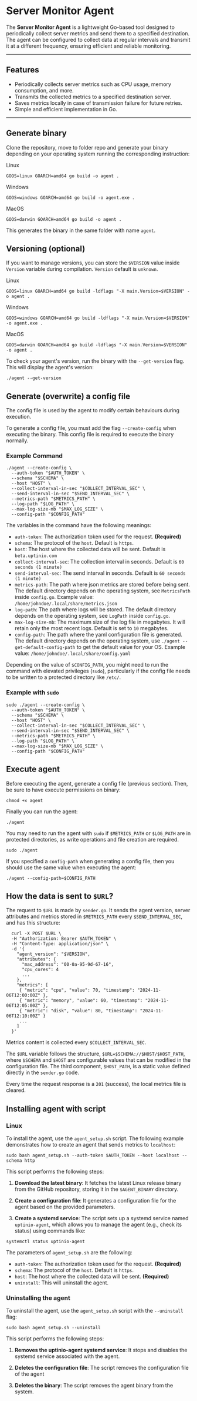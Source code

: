 # Server Monitor Agent

The **Server Monitor Agent** is a lightweight Go-based tool designed to periodically collect server metrics and send them to a specified destination. The agent can be configured to collect data at regular intervals and transmit it at a different frequency, ensuring efficient and reliable monitoring.

---

## Features
- Periodically collects server metrics such as CPU usage, memory consumption, and more.
- Transmits the collected metrics to a specified destination server.
- Saves metrics locally in case of transmission failure for future retries.
- Simple and efficient implementation in Go.

---

## Generate binary

Clone the repository, move to folder repo and generate your binary depending on your operating system running the corresponding instruction:

Linux
```
GOOS=linux GOARCH=amd64 go build -o agent .
```

Windows
```
GOOS=windows GOARCH=amd64 go build -o agent.exe .
```

MacOS
```
GOOS=darwin GOARCH=amd64 go build -o agent .
```

This generates the binary in the same folder with name `agent`.

## Versioning (optional)
If you want to manage versions, you can store the `$VERSION` value inside `Version` variable during compilation. `Version` default is `unknown`.

Linux
```
GOOS=linux GOARCH=amd64 go build -ldflags "-X main.Version=$VERSION" -o agent .
```

Windows
```
GOOS=windows GOARCH=amd64 go build -ldflags "-X main.Version=$VERSION" -o agent.exe .
```

MacOS
```
GOOS=darwin GOARCH=amd64 go build -ldflags "-X main.Version=$VERSION" -o agent .
```

To check your agent's version, run the binary with the `--get-version` flag. This will display the agent's version:

```
./agent --get-version
```

## Generate (overwrite) a config file

The config file is used by the agent to modify certain behaviours during execution.

To generate a config file, you must add the flag `--create-config` when executing the binary. This config file is required to execute the binary normally.


### Example Command
```
./agent --create-config \
  --auth-token "$AUTH_TOKEN" \
  --schema "$SCHEMA" \
  --host "HOST" \
  --collect-interval-in-sec "$COLLECT_INTERVAL_SEC" \
  --send-interval-in-sec "$SEND_INTERVAL_SEC" \
  --metrics-path "$METRICS_PATH" \
  --log-path "$LOG_PATH" \
  --max-log-size-mb "$MAX_LOG_SIZE" \
  --config-path "$CONFIG_PATH"
```

The variables in the command have the following meanings:

* `auth-token`: The authorization token used for the request. **(Required)**
* `schema`: The protocol of the `host`. Default is `https`.
* `host`: The host where the collected data will be sent. Default is `beta.uptinio.com`
* `collect-interval-sec`: The collection interval in seconds. Default is `60 seconds (1 minute)`
* `send-interval-sec`: The send interval in seconds. Default is `60 seconds (1 minute)`
* `metrics-path`: The path where json metrics are stored before being sent. The default directory depends on the operating system, see `MetricsPath` inside `config.go`. Example value: `/home/johndoe/.local/share/metrics.json`
* `log-path`: The path where logs will be stored. The default directory depends on the operating system, see `LogPath` inside `config.go`.
* `max-log-size-mb`: The maximum size of the log file in megabytes. It will retain only the most recent logs. Default is set to `10` megabytes.
* `config-path`: The path where the yaml configuration file is generated. The default directory depends on the operating system, use `./agent --get-default-config-path` to get the default value for your OS. Example value: `/home/johndoe/.local/share/config.yaml`

Depending on the value of `$CONFIG_PATH`, you might need to run the command with elevated privileges (`sudo`), particularly if the config file needs to be written to a protected directory like `/etc/`.

### Example with `sudo`
```
sudo ./agent --create-config \
  --auth-token "$AUTH_TOKEN" \
  --schema "$SCHEMA" \
  --host "HOST" \
  --collect-interval-in-sec "$COLLECT_INTERVAL_SEC" \
  --send-interval-in-sec "$SEND_INTERVAL_SEC" \
  --metrics-path "$METRICS_PATH" \
  --log-path "$LOG_PATH" \
  --max-log-size-mb "$MAX_LOG_SIZE" \
  --config-path "$CONFIG_PATH"
```

## Execute agent

Before executing the agent, generate a config file (previous section).
Then, be sure to have execute permissions on binary:

```
chmod +x agent
```

Finally you can run the agent:

```
./agent
```

You may need to run the agent with `sudo` if `$METRICS_PATH` or `$LOG_PATH` are in protected directories, as write operations and file creation are required.

```
sudo ./agent
```


If you specified a `config-path` when generating a config file, then you should use the same value when executing the agent:

```
./agent --config-path=$CONFIG_PATH
```

## How the data is sent to `$URL`?

The request to `$URL` is made by `sender.go`. It sends the agent version, server attributes and metrics stored in `$METRICS_PATH` every `$SEND_INTERVAL_SEC`, and has this structure:

```
  curl -X POST $URL \
  -H "Authorization: Bearer $AUTH_TOKEN" \
  -H "Content-Type: application/json" \
  -d '{
    "agent_version": "$VERSION",
    "attributes": {
      "mac_address": "00-0a-95-9d-67-16",
      "cpu_cores": 4
      ...
    },
    "metrics": [
     { "metric": "cpu", "value": 70, "timestamp": "2024-11-06T12:00:00Z" },
     { "metric": "memory", "value": 60, "timestamp": "2024-11-06T12:05:00Z" },
     { "metric": "disk", "value": 80, "timestamp": "2024-11-06T12:10:00Z" }
     ...
    ]
  }'
```

Metrics content is collected every `$COLLECT_INTERVAL_SEC`.

The `$URL` variable follows the structure, `$URL=$SCHEMA://$HOST/$HOST_PATH`, where `$SCHEMA` and `$HOST` are configurable values that can be modified in the configuration file. The third component, `$HOST_PATH`, is a static value defined directly in the `sender.go` code.

Every time the request response is a `201` (success), the local metrics file is cleared.

## Installing agent with script

### Linux

To install the agent, use the `agent_setup.sh` script. The following example demonstrates how to create an agent that sends metrics to `localhost`:

```
sudo bash agent_setup.sh --auth-token $AUTH_TOKEN --host localhost --schema http
```

This script performs the following steps:

1. **Download the latest binary**: It fetches the latest Linux release binary from the GitHub repository, storing it in the `$AGENT_BINARY` directory.

2. **Create a configuration file**: It generates a configuration file for the agent based on the provided parameters.

3. **Create a systemd service**: The script sets up a systemd service named `uptinio-agent`, which allows you to manage the agent (e.g., check its status) using commands like:

```
systemctl status uptinio-agent
```

The parameters of `agent_setup.sh` are the following:

* `auth-token`: The authorization token used for the request. **(Required)**
* `schema`: The protocol of the `host`. Default is `https`.
* `host`: The host where the collected data will be sent. **(Required)**
* `uninstall`: This will uninstall the agent.


### Uninstalling the agent

To uninstall the agent, use the `agent_setup.sh` script with the `--uninstall` flag:

```
sudo bash agent_setup.sh --uninstall
```

This script performs the following steps:

1. **Removes the uptinio-agent systemd service**: It stops and disables the systemd service associated with the agent.

2. **Deletes the configuration file**: The script removes the configuration file of the agent

3. **Deletes the binary**: The script removes the agent binary from the system.


